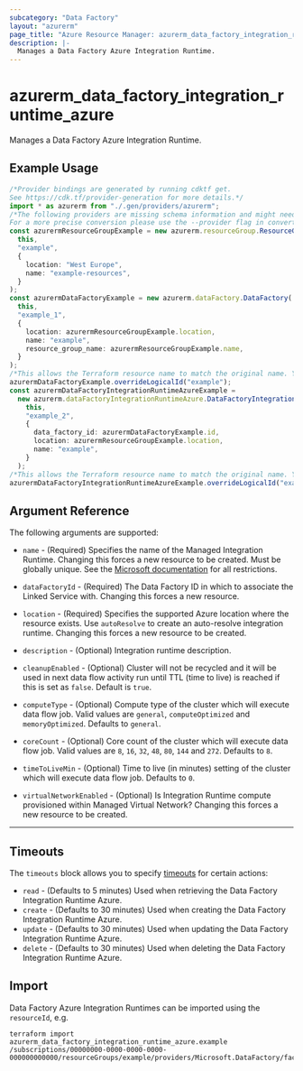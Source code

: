 ```yaml
---
subcategory: "Data Factory"
layout: "azurerm"
page_title: "Azure Resource Manager: azurerm_data_factory_integration_runtime_azure"
description: |-
  Manages a Data Factory Azure Integration Runtime.
---
```


# azurerm\_data\_factory\_integration\_runtime\_azure

Manages a Data Factory Azure Integration Runtime.

## Example Usage

```typescript
/*Provider bindings are generated by running cdktf get.
See https://cdk.tf/provider-generation for more details.*/
import * as azurerm from "./.gen/providers/azurerm";
/*The following providers are missing schema information and might need manual adjustments to synthesize correctly: azurerm.
For a more precise conversion please use the --provider flag in convert.*/
const azurermResourceGroupExample = new azurerm.resourceGroup.ResourceGroup(
  this,
  "example",
  {
    location: "West Europe",
    name: "example-resources",
  }
);
const azurermDataFactoryExample = new azurerm.dataFactory.DataFactory(
  this,
  "example_1",
  {
    location: azurermResourceGroupExample.location,
    name: "example",
    resource_group_name: azurermResourceGroupExample.name,
  }
);
/*This allows the Terraform resource name to match the original name. You can remove the call if you don't need them to match.*/
azurermDataFactoryExample.overrideLogicalId("example");
const azurermDataFactoryIntegrationRuntimeAzureExample =
  new azurerm.dataFactoryIntegrationRuntimeAzure.DataFactoryIntegrationRuntimeAzure(
    this,
    "example_2",
    {
      data_factory_id: azurermDataFactoryExample.id,
      location: azurermResourceGroupExample.location,
      name: "example",
    }
  );
/*This allows the Terraform resource name to match the original name. You can remove the call if you don't need them to match.*/
azurermDataFactoryIntegrationRuntimeAzureExample.overrideLogicalId("example");

```

## Argument Reference

The following arguments are supported:

*   `name` - (Required) Specifies the name of the Managed Integration Runtime. Changing this forces a new resource to be created. Must be globally unique. See the [Microsoft documentation](https://docs.microsoft.com/azure/data-factory/naming-rules) for all restrictions.

*   `dataFactoryId` - (Required) The Data Factory ID in which to associate the Linked Service with. Changing this forces a new resource.

*   `location` - (Required) Specifies the supported Azure location where the resource exists. Use `autoResolve` to create an auto-resolve integration runtime. Changing this forces a new resource to be created.

*   `description` - (Optional) Integration runtime description.

*   `cleanupEnabled` - (Optional) Cluster will not be recycled and it will be used in next data flow activity run until TTL (time to live) is reached if this is set as `false`. Default is `true`.

*   `computeType` - (Optional) Compute type of the cluster which will execute data flow job. Valid values are `general`, `computeOptimized` and `memoryOptimized`. Defaults to `general`.

*   `coreCount` - (Optional) Core count of the cluster which will execute data flow job. Valid values are `8`, `16`, `32`, `48`, `80`, `144` and `272`. Defaults to `8`.

*   `timeToLiveMin` - (Optional) Time to live (in minutes) setting of the cluster which will execute data flow job. Defaults to `0`.

*   `virtualNetworkEnabled` - (Optional) Is Integration Runtime compute provisioned within Managed Virtual Network? Changing this forces a new resource to be created.

***

## Timeouts

The `timeouts` block allows you to specify [timeouts](https://www.terraform.io/language/resources/syntax#operation-timeouts) for certain actions:

* `read` - (Defaults to 5 minutes) Used when retrieving the Data Factory Integration Runtime Azure.
* `create` - (Defaults to 30 minutes) Used when creating the Data Factory Integration Runtime Azure.
* `update` - (Defaults to 30 minutes) Used when updating the Data Factory Integration Runtime Azure.
* `delete` - (Defaults to 30 minutes) Used when deleting the Data Factory Integration Runtime Azure.

## Import

Data Factory Azure Integration Runtimes can be imported using the `resourceId`, e.g.

```shell
terraform import azurerm_data_factory_integration_runtime_azure.example /subscriptions/00000000-0000-0000-0000-000000000000/resourceGroups/example/providers/Microsoft.DataFactory/factories/example/integrationruntimes/example
```
